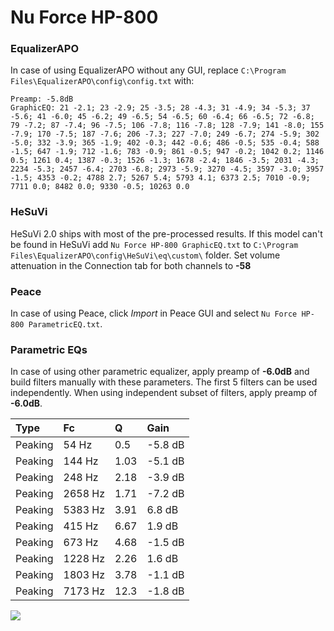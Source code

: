 # Nu Force HP-800

### EqualizerAPO
In case of using EqualizerAPO without any GUI, replace `C:\Program Files\EqualizerAPO\config\config.txt`
with:
```
Preamp: -5.8dB
GraphicEQ: 21 -2.1; 23 -2.9; 25 -3.5; 28 -4.3; 31 -4.9; 34 -5.3; 37 -5.6; 41 -6.0; 45 -6.2; 49 -6.5; 54 -6.5; 60 -6.4; 66 -6.5; 72 -6.8; 79 -7.2; 87 -7.4; 96 -7.5; 106 -7.8; 116 -7.8; 128 -7.9; 141 -8.0; 155 -7.9; 170 -7.5; 187 -7.6; 206 -7.3; 227 -7.0; 249 -6.7; 274 -5.9; 302 -5.0; 332 -3.9; 365 -1.9; 402 -0.3; 442 -0.6; 486 -0.5; 535 -0.4; 588 -1.5; 647 -1.9; 712 -1.6; 783 -0.9; 861 -0.5; 947 -0.2; 1042 0.2; 1146 0.5; 1261 0.4; 1387 -0.3; 1526 -1.3; 1678 -2.4; 1846 -3.5; 2031 -4.3; 2234 -5.3; 2457 -6.4; 2703 -6.8; 2973 -5.9; 3270 -4.5; 3597 -3.0; 3957 -1.5; 4353 -0.2; 4788 2.7; 5267 5.4; 5793 4.1; 6373 2.5; 7010 -0.9; 7711 0.0; 8482 0.0; 9330 -0.5; 10263 0.0
```

### HeSuVi
HeSuVi 2.0 ships with most of the pre-processed results. If this model can't be found in HeSuVi add
`Nu Force HP-800 GraphicEQ.txt` to `C:\Program Files\EqualizerAPO\config\HeSuVi\eq\custom\` folder.
Set volume attenuation in the Connection tab for both channels to **-58**

### Peace
In case of using Peace, click *Import* in Peace GUI and select `Nu Force HP-800 ParametricEQ.txt`.

### Parametric EQs
In case of using other parametric equalizer, apply preamp of **-6.0dB** and build filters manually
with these parameters. The first 5 filters can be used independently.
When using independent subset of filters, apply preamp of **-6.0dB**.

| Type    | Fc      |     Q | Gain    |
|:--------|:--------|:------|:--------|
| Peaking | 54 Hz   |  0.5  | -5.8 dB |
| Peaking | 144 Hz  |  1.03 | -5.1 dB |
| Peaking | 248 Hz  |  2.18 | -3.9 dB |
| Peaking | 2658 Hz |  1.71 | -7.2 dB |
| Peaking | 5383 Hz |  3.91 | 6.8 dB  |
| Peaking | 415 Hz  |  6.67 | 1.9 dB  |
| Peaking | 673 Hz  |  4.68 | -1.5 dB |
| Peaking | 1228 Hz |  2.26 | 1.6 dB  |
| Peaking | 1803 Hz |  3.78 | -1.1 dB |
| Peaking | 7173 Hz | 12.3  | -1.8 dB |

![](https://raw.githubusercontent.com/jaakkopasanen/AutoEq/master/results/innerfidelity/sbaf-serious/Nu%20Force%20HP-800/Nu%20Force%20HP-800.png)